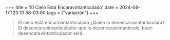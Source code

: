+++
title = 'El Cielo Está Encaravintanticulado'
date = 2024-06-17T23:10:58-03:00
tags = ["variación"]
+++

> El cielo está encaravintanticulado ¿Quién lo desencaravintanticulará? El desencaravintanticulador que lo desencaravintanticule, buen desencaravintanticulador será.

<!--more-->

